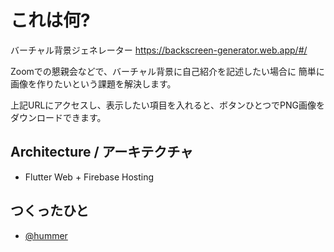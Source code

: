 # これは何?

バーチャル背景ジェネレーター
https://backscreen-generator.web.app/#/

Zoomでの懇親会などで、バーチャル背景に自己紹介を記述したい場合に
簡単に画像を作りたいという課題を解決します。

上記URLにアクセスし、表示したい項目を入れると、ボタンひとつでPNG画像をダウンロードできます。

## Architecture / アーキテクチャ
* Flutter Web + Firebase Hosting

## つくったひと
* [@hummer](http://twitter.com/hummer)
